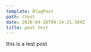 ```yaml
---
template: BlogPost
path: /test
date: 2020-04-26T09:14:21.569Z
title: post test
---
```

this is a test post

